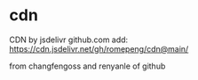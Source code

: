 # cdn
CDN by  jsdelivr
github.com add:
https://cdn.jsdelivr.net/gh/romepeng/cdn@main/


from changfengoss and renyanle of github




